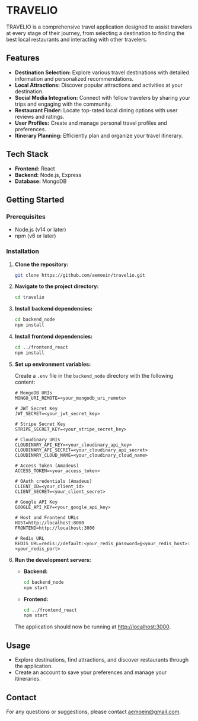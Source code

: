 # TRAVELIO

TRAVELIO is a comprehensive travel application designed to assist travelers at every stage of their journey, from selecting a destination to finding the best local restaurants and interacting with other travelers.

## Features

- **Destination Selection:** Explore various travel destinations with detailed information and personalized recommendations.
- **Local Attractions:** Discover popular attractions and activities at your destination.
- **Social Media Integration:** Connect with fellow travelers by sharing your trips and engaging with the community.
- **Restaurant Finder:** Locate top-rated local dining options with user reviews and ratings.
- **User Profiles:** Create and manage personal travel profiles and preferences.
- **Itinerary Planning:** Efficiently plan and organize your travel itinerary.

## Tech Stack

- **Frontend:** React
- **Backend:** Node.js, Express
- **Database:** MongoDB

## Getting Started

### Prerequisites

- Node.js (v14 or later)
- npm (v6 or later)

### Installation

1. **Clone the repository:**

    ```bash
    git clone https://github.com/aemoein/travelio.git
    ```

2. **Navigate to the project directory:**

    ```bash
    cd travelio
    ```

3. **Install backend dependencies:**

    ```bash
    cd backend_node
    npm install
    ```

4. **Install frontend dependencies:**

    ```bash
    cd ../frontend_react
    npm install
    ```

5. **Set up environment variables:**

    Create a `.env` file in the `backend_node` directory with the following content:

    ```env
    # MongoDB URIs
    MONGO_URI_REMOTE=<your_mongodb_uri_remote>

    # JWT Secret Key
    JWT_SECRET=<your_jwt_secret_key>

    # Stripe Secret Key
    STRIPE_SECRET_KEY=<your_stripe_secret_key>

    # Cloudinary URIs
    CLOUDINARY_API_KEY=<your_cloudinary_api_key>
    CLOUDINARY_API_SECRET=<your_cloudinary_api_secret>
    CLOUDINARY_CLOUD_NAME=<your_cloudinary_cloud_name>

    # Access Token (Amadeus)
    ACCESS_TOKEN=<your_access_token>

    # OAuth credentials (Amadeus)
    CLIENT_ID=<your_client_id>
    CLIENT_SECRET=<your_client_secret>

    # Google API Key
    GOOGLE_API_KEY=<your_google_api_key>

    # Host and Frontend URLs
    HOST=http://localhost:8080
    FRONTEND=http://localhost:3000

    # Redis URL
    REDIS_URL=redis://default:<your_redis_password>@<your_redis_host>:<your_redis_port>
    ```

6. **Run the development servers:**

    - **Backend:**

      ```bash
      cd backend_node
      npm start
      ```

    - **Frontend:**

      ```bash
      cd ../frontend_react
      npm start
      ```

    The application should now be running at [http://localhost:3000](http://localhost:3000).

## Usage

- Explore destinations, find attractions, and discover restaurants through the application.
- Create an account to save your preferences and manage your itineraries.

## Contact

For any questions or suggestions, please contact [aemoein@gmail.com](mailto:aemoein@gmail.com).